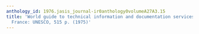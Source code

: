 ```yaml
---
anthology_id: 1976.jasis_journal-ir0anthology0volumeA27A3.15
title: 'World guide to technical information and documentation services, 2d ed. Paris,
  France: UNESCO, 515 p. (1975)'
---
```


